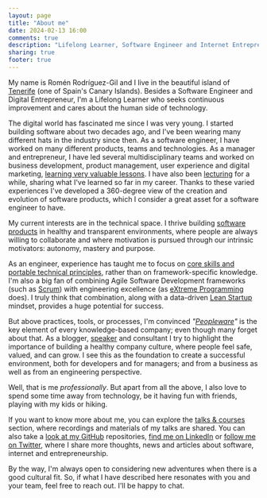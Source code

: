 ```yaml
---
layout: page
title: "About me"
date: 2024-02-13 16:00
comments: true
description: "Lifelong Learner, Software Engineer and Internet Entrepreneur. In this blog I publish my thoughts, experiments and ideas about software, internet and entrepreneurship. Looking at peopleware, the human side of technology."
sharing: true
footer: true
---
```


  <p>My name is Romén Rodríguez-Gil and I live in the beautiful island of <a href="http://en.wikipedia.org/wiki/Tenerife">Tenerife</a> (one of Spain's Canary Islands). Besides a Software Engineer and Digital Entrepreneur, I'm a Lifelong Learner who seeks continuous improvement and cares about the human side of technology.</p>

  <p>The digital world has fascinated me since I was very young. I started building software about two decades ago, and I've been wearing many different hats in the industry since then. As a software engineer, I have worked on many different products, teams and technologies. As a manager and entrepreneur, I have led several multidisciplinary teams and worked on business development, product management, user experience and digital marketing, <a href="https://www.romenrg.com/blog/2015/03/17/10-plus-1-valuable-lessons-i-learned-from-my-failed-startup/">learning very valuable lessons</a>. I have also been <a href="https://www.romenrg.com/talks/">lecturing</a> for a while, sharing what I've learned so far in my career. Thanks to these varied experiences I've developed a 360-degree view of the creation and evolution of software products, which I consider a great asset for a software engineer to have.</p>

  <p>My current interests are in the technical space. I thrive building <a href="https://www.romenrg.com/blog/2020/12/30/software-projects-vs-software-products/">software products</a> in healthy and transparent environments, where people are always willing to collaborate and where motivation is pursued through our intrinsic motivators: autonomy, mastery and purpose.</p>

  <p>As an engineer, experience has taught me to focus on <a href="https://www.romenrg.com/blog/2018/12/29/what-makes-a-great-software-engineer/">core skills and portable technical principles</a>, rather than on framework-specific knowledge. I'm also a big fan of combining Agile Software Development frameworks (such as <a href="https://www.romenrg.com/blog/2015/09/28/why-asking-developers-for-time-estimates-in-software-projects-is-a-terrible-idea-and-how-to-bypass-it-with-scrum/">Scrum</a>) with engineering excellence (as <a href="http://www.extremeprogramming.org/rules.html">eXtreme Programming</a> does). I truly think that combination, along with a data-driven <a href="http://theleanstartup.com/">Lean Startup</a> mindset, provides a huge potential for success.</p>

  <p> But above practices, tools, or processes, I'm convinced <em>"<a href="https://www.amazon.com/Peopleware-Productive-Projects-Teams-3rd/dp/0321934113/ref=pd_lpo_sbs_14_t_0?_encoding=UTF8&psc=1&refRID=F07A2E2YJ4AQ5JZQRK5B">Peopleware</a>"</em> is the key element of every knowledge-based company; even though many forget about that. As a blogger, <a href="https://www.romenrg.com/talks/">speaker</a> and consultant I try to highlight the importance of building a healthy company culture, where people feel safe, valued, and can grow. I see this as the foundation to create a successful environment, both for developers and for managers; and from a business as well as from an engineering perspective.</p>

  <p>Well, that is me <em>professionally</em>. But apart from all the above, I also love to spend some time away from technology, be it having fun with friends, playing with my kids or hiking.</p>

  <p>If you want to know more about me, you can explore the <a href="https://www.romenrg.com/talks/">talks & courses</a> section, where recordings and materials of my talks are shared. You can also take a <a href="https://github.com/romenrg">look at my GitHub</a> repositories, <a href="http://www.linkedin.com/in/romenrg/en"LinkedIn>find me on LinkedIn</a> or <a href="http://www.twitter.com/romenrg">follow me on Twitter</a>, where I share more thoughts, news and articles about software, internet and entrepreneurship.</p>

  <p>By the way, I'm always open to considering new adventures when there is a good cultural fit. So, if what I have described here resonates with you and your team, feel free to reach out. I'll be happy to chat.</p>
